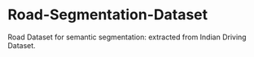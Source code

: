 # Road-Segmentation-Dataset

Road Dataset for semantic segmentation: extracted from Indian Driving Dataset.
